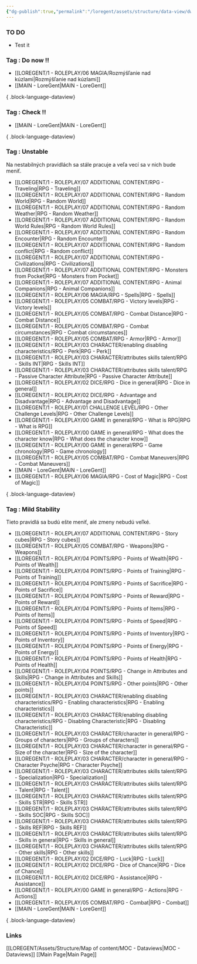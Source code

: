 ```yaml
---
{"dg-publish":true,"permalink":"/loregent/assets/structure/data-view/dw-todo/"}
---
```


### TO DO

- Test it

### Tag : Do now !!
- [[LOREGENT/1 - ROLEPLAY/06 MAGIA/Rozmýšľanie nad kúzlami\|Rozmýšľanie nad kúzlami]]
- [[MAIN - LoreGent\|MAIN - LoreGent]]

{ .block-language-dataview}

### Tag : Check !!
- [[MAIN - LoreGent\|MAIN - LoreGent]]

{ .block-language-dataview}

### Tag : Unstable

Na nestabilných pravidlách sa stále pracuje a veľa vecí sa v nich bude meniť.

- [[LOREGENT/1 - ROLEPLAY/07 ADDITIONAL CONTENT/RPG - Traveling\|RPG - Traveling]]
- [[LOREGENT/1 - ROLEPLAY/07 ADDITIONAL CONTENT/RPG - Random World\|RPG - Random World]]
- [[LOREGENT/1 - ROLEPLAY/07 ADDITIONAL CONTENT/RPG - Random Weather\|RPG - Random Weather]]
- [[LOREGENT/1 - ROLEPLAY/07 ADDITIONAL CONTENT/RPG - Random World Rules\|RPG - Random World Rules]]
- [[LOREGENT/1 - ROLEPLAY/07 ADDITIONAL CONTENT/RPG - Random Encounter\|RPG - Random Encounter]]
- [[LOREGENT/1 - ROLEPLAY/07 ADDITIONAL CONTENT/RPG - Random conflict\|RPG - Random conflict]]
- [[LOREGENT/1 - ROLEPLAY/07 ADDITIONAL CONTENT/RPG - Civilizations\|RPG - Civilizations]]
- [[LOREGENT/1 - ROLEPLAY/07 ADDITIONAL CONTENT/RPG - Monsters from Pocket\|RPG - Monsters from Pocket]]
- [[LOREGENT/1 - ROLEPLAY/07 ADDITIONAL CONTENT/RPG - Animal Companions\|RPG - Animal Companions]]
- [[LOREGENT/1 - ROLEPLAY/06 MAGIA/RPG - Spells\|RPG - Spells]]
- [[LOREGENT/1 - ROLEPLAY/05 COMBAT/RPG - Victory levels\|RPG - Victory levels]]
- [[LOREGENT/1 - ROLEPLAY/05 COMBAT/RPG - Combat Distance\|RPG - Combat Distance]]
- [[LOREGENT/1 - ROLEPLAY/05 COMBAT/RPG - Combat circumstances\|RPG - Combat circumstances]]
- [[LOREGENT/1 - ROLEPLAY/05 COMBAT/RPG - Armor\|RPG - Armor]]
- [[LOREGENT/1 - ROLEPLAY/03 CHARACTER/enabling disabling characteristics/RPG - Perk\|RPG - Perk]]
- [[LOREGENT/1 - ROLEPLAY/03 CHARACTER/attributes skills talent/RPG - Skills INT\|RPG - Skills INT]]
- [[LOREGENT/1 - ROLEPLAY/03 CHARACTER/attributes skills talent/RPG - Passive Character Attribute\|RPG - Passive Character Attribute]]
- [[LOREGENT/1 - ROLEPLAY/02 DICE/RPG - Dice in general\|RPG - Dice in general]]
- [[LOREGENT/1 - ROLEPLAY/02 DICE/RPG - Advantage and Disadvantage\|RPG - Advantage and Disadvantage]]
- [[LOREGENT/1 - ROLEPLAY/01 CHALLENGE LEVEL/RPG - Other Challenge Levels\|RPG - Other Challenge Levels]]
- [[LOREGENT/1 - ROLEPLAY/00 GAME in general/RPG - What is RPG\|RPG - What is RPG]]
- [[LOREGENT/1 - ROLEPLAY/00 GAME in general/RPG - What does the character know\|RPG - What does the character know]]
- [[LOREGENT/1 - ROLEPLAY/00 GAME in general/RPG - Game chronology\|RPG - Game chronology]]
- [[LOREGENT/1 - ROLEPLAY/05 COMBAT/RPG - Combat Maneuvers\|RPG - Combat Maneuvers]]
- [[MAIN - LoreGent\|MAIN - LoreGent]]
- [[LOREGENT/1 - ROLEPLAY/06 MAGIA/RPG - Cost of Magic\|RPG - Cost of Magic]]

{ .block-language-dataview}

### Tag : Mild Stability

Tieto pravidlá sa budú ešte meniť, ale zmeny nebudú veľké.

- [[LOREGENT/1 - ROLEPLAY/07 ADDITIONAL CONTENT/RPG - Story cubes\|RPG - Story cubes]]
- [[LOREGENT/1 - ROLEPLAY/05 COMBAT/RPG - Weapons\|RPG - Weapons]]
- [[LOREGENT/1 - ROLEPLAY/04 POINTS/RPG - Points of Wealth\|RPG - Points of Wealth]]
- [[LOREGENT/1 - ROLEPLAY/04 POINTS/RPG - Points of Training\|RPG - Points of Training]]
- [[LOREGENT/1 - ROLEPLAY/04 POINTS/RPG - Points of Sacrifice\|RPG - Points of Sacrifice]]
- [[LOREGENT/1 - ROLEPLAY/04 POINTS/RPG - Points of Reward\|RPG - Points of Reward]]
- [[LOREGENT/1 - ROLEPLAY/04 POINTS/RPG - Points of Items\|RPG - Points of Items]]
- [[LOREGENT/1 - ROLEPLAY/04 POINTS/RPG - Points of Speed\|RPG - Points of Speed]]
- [[LOREGENT/1 - ROLEPLAY/04 POINTS/RPG - Points of Inventory\|RPG - Points of Inventory]]
- [[LOREGENT/1 - ROLEPLAY/04 POINTS/RPG - Points of Energy\|RPG - Points of Energy]]
- [[LOREGENT/1 - ROLEPLAY/04 POINTS/RPG - Points of Health\|RPG - Points of Health]]
- [[LOREGENT/1 - ROLEPLAY/04 POINTS/RPG - Change in Attributes and Skills\|RPG - Change in Attributes and Skills]]
- [[LOREGENT/1 - ROLEPLAY/04 POINTS/RPG - Other points\|RPG - Other points]]
- [[LOREGENT/1 - ROLEPLAY/03 CHARACTER/enabling disabling characteristics/RPG - Enabling characteristics\|RPG - Enabling characteristics]]
- [[LOREGENT/1 - ROLEPLAY/03 CHARACTER/enabling disabling characteristics/RPG - Disabling Characteristic\|RPG - Disabling Characteristic]]
- [[LOREGENT/1 - ROLEPLAY/03 CHARACTER/character in general/RPG - Groups of characters\|RPG - Groups of characters]]
- [[LOREGENT/1 - ROLEPLAY/03 CHARACTER/character in general/RPG - Size of the character\|RPG - Size of the character]]
- [[LOREGENT/1 - ROLEPLAY/03 CHARACTER/character in general/RPG - Character Psyche\|RPG - Character Psyche]]
- [[LOREGENT/1 - ROLEPLAY/03 CHARACTER/attributes skills talent/RPG - Specialization\|RPG - Specialization]]
- [[LOREGENT/1 - ROLEPLAY/03 CHARACTER/attributes skills talent/RPG - Talent\|RPG - Talent]]
- [[LOREGENT/1 - ROLEPLAY/03 CHARACTER/attributes skills talent/RPG - Skills STR\|RPG - Skills STR]]
- [[LOREGENT/1 - ROLEPLAY/03 CHARACTER/attributes skills talent/RPG - Skills SOC\|RPG - Skills SOC]]
- [[LOREGENT/1 - ROLEPLAY/03 CHARACTER/attributes skills talent/RPG - Skills REF\|RPG - Skills REF]]
- [[LOREGENT/1 - ROLEPLAY/03 CHARACTER/attributes skills talent/RPG - Skills in general\|RPG - Skills in general]]
- [[LOREGENT/1 - ROLEPLAY/03 CHARACTER/attributes skills talent/RPG - Other skills\|RPG - Other skills]]
- [[LOREGENT/1 - ROLEPLAY/02 DICE/RPG - Luck\|RPG - Luck]]
- [[LOREGENT/1 - ROLEPLAY/02 DICE/RPG - Dice of Chance\|RPG - Dice of Chance]]
- [[LOREGENT/1 - ROLEPLAY/02 DICE/RPG - Assistance\|RPG - Assistance]]
- [[LOREGENT/1 - ROLEPLAY/00 GAME in general/RPG - Actions\|RPG - Actions]]
- [[LOREGENT/1 - ROLEPLAY/05 COMBAT/RPG - Combat\|RPG - Combat]]
- [[MAIN - LoreGent\|MAIN - LoreGent]]

{ .block-language-dataview}
### Links

[[LOREGENT/Assets/Structure/Map of content/MOC - Dataviews\|MOC - Dataviews]]
[[Main Page\|Main Page]]